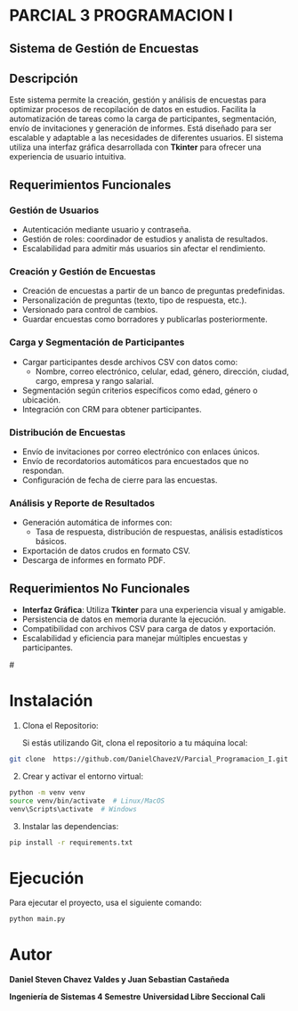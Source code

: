 # PARCIAL 3 PROGRAMACION I

## Sistema de Gestión de Encuestas

## Descripción

Este sistema permite la creación, gestión y análisis de encuestas para optimizar procesos de recopilación de datos en estudios. Facilita la automatización de tareas como la carga de participantes, segmentación, envío de invitaciones y generación de informes. Está diseñado para ser escalable y adaptable a las necesidades de diferentes usuarios. El sistema utiliza una interfaz gráfica desarrollada con **Tkinter** para ofrecer una experiencia de usuario intuitiva.

## Requerimientos Funcionales

### Gestión de Usuarios

* Autenticación mediante usuario y contraseña.
* Gestión de roles: coordinador de estudios y analista de resultados.
* Escalabilidad para admitir más usuarios sin afectar el rendimiento.

### Creación y Gestión de Encuestas

* Creación de encuestas a partir de un banco de preguntas predefinidas.
* Personalización de preguntas (texto, tipo de respuesta, etc.).
* Versionado para control de cambios.
* Guardar encuestas como borradores y publicarlas posteriormente.

### Carga y Segmentación de Participantes

* Cargar participantes desde archivos CSV con datos como:
  * Nombre, correo electrónico, celular, edad, género, dirección, ciudad, cargo, empresa y rango salarial.
* Segmentación según criterios específicos como edad, género o ubicación.
* Integración con CRM para obtener participantes.

### Distribución de Encuestas

* Envío de invitaciones por correo electrónico con enlaces únicos.
* Envío de recordatorios automáticos para encuestados que no respondan.
* Configuración de fecha de cierre para las encuestas.

### Análisis y Reporte de Resultados

* Generación automática de informes con:
  * Tasa de respuesta, distribución de respuestas, análisis estadísticos básicos.
* Exportación de datos crudos en formato CSV.
* Descarga de informes en formato PDF.

## Requerimientos No Funcionales

* **Interfaz Gráfica**: Utiliza **Tkinter** para una experiencia visual y amigable.
* Persistencia de datos en memoria durante la ejecución.
* Compatibilidad con archivos CSV para carga de datos y exportación.
* Escalabilidad y eficiencia para manejar múltiples encuestas y participantes.

\#

# Instalación


1. Clona el Repositorio:

   Si estás utilizando Git, clona el repositorio a tu máquina local:

```bash
git clone  https://github.com/DanielChavezV/Parcial_Programacion_I.git
```


2. Crear y activar el entorno virtual:

```bash
python -m venv venv
source venv/bin/activate  # Linux/MacOS
venv\Scripts\activate  # Windows
```


3. Instalar las dependencias:

```bash
pip install -r requirements.txt
```

# Ejecución

Para ejecutar el proyecto, usa el siguiente comando:

```bash
python main.py
```

# Autor

**Daniel Steven Chavez Valdes y Juan Sebastian Castañeda**

**Ingeniería de Sistemas 4 Semestre**
**Universidad Libre Seccional Cali**